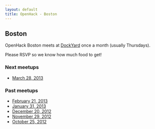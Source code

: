 ```yaml
---
layout: default
title: OpenHack - Boston
---
```


## Boston

OpenHack Boston meets at [DockYard](http://dockyard.com) once a month (usually Thursdays).

Please RSVP so we know how much food to get!

### Next meetups

* [March 28, 2013](https://guestlistapp.com/events/150240)

### Past meetups

* [February 21, 2013](https://guestlistapp.com/events/150231)
* [January 31, 2013](https://guestlistapp.com/events/145317)
* [December 20, 2012](https://guestlistapp.com/events/138702)
* [November 29, 2012](https://guestlistapp.com/events/132555)
* [October 25, 2012](http://reefpoints.dockyard.com/community/2012/10/26/openhack-boston.html)

